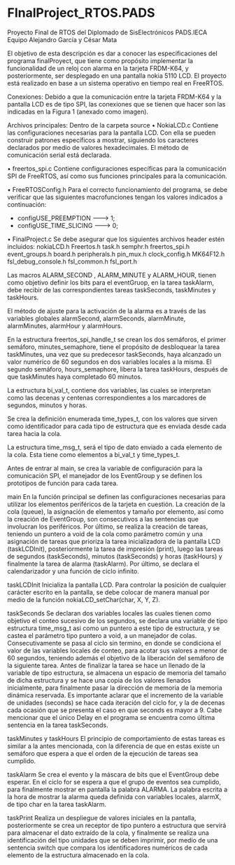 # FInalProject_RTOS.PADS
Proyecto Final de RTOS del Diplomado de SisElectrónicos PADS.IECA Equipo Alejandro García y César Mata

El objetivo de esta descripción es dar a conocer las especificaciones del programa finalProyect, que tiene como propósito implementar la funcionalidad de un reloj con alarma en la tarjeta FRDM-K64, y posteriormente, ser desplegado en una pantalla nokia 5110 LCD. El proyecto está realizado en base a un sistema operativo en tiempo real en FreeRTOS. 

Conexiones:
Debido a que la comunicación entre la tarjeta FRDM-K64 y la pantalla LCD es de tipo SPI, las conexiones que se tienen que hacer son las indicadas en la Figura 1 (anexado como imagen).


Archivos principales:
Dentro de la carpeta source 
•	NokiaLCD.c
Contiene las configuraciones necesarias para la pantalla LCD. Con ella se pueden construir patrones específicos a mostrar, siguiendo los caracteres declarados por medio de valores hexadecimales. El método de comunicación serial está declarada.

•	freertos_spi.c
Contiene configuraciones específicas para la comunicación SPI de FreeRTOS, así como sus funciones principales para la comunicación.

•	FreeRTOSConfig.h
Para el correcto funcionamiento del programa, se debe verificar que las siguientes macrofunciones tengan los valores indicados a continuación:
  - configUSE_PREEMPTION  ---> 1;
  - configUSE_TIME_SLICING ---> 0;
  
•	FinalProject.c
Se debe asegurar que los siguientes archivos header estén incluidos:
nokiaLCD.h
Freertos.h
task.h
semphr.h
freertos_spi.h
event_groups.h
board.h
peripherals.h
pin_mux.h
clock_config.h
MK64F12.h
fsl_debug_console.h
fsl_common.h
fsl_port.h

Las macros  ALARM_SECOND , ALARM_MINUTE  y ALARM_HOUR, tienen como objetivo definir los bits para el eventGruop, en la tarea taskAlarm, debe recibir de las correspondientes tareas taskSeconds, taskMinutes y taskHours.

El método de ajuste para la activación de la alarma es a través de las variables globales alarmSecond, alarmSeconds, alarmMinute, alarmMinutes, alarmHour y alarmHours.

En la estructura freertos_spi_handle_t se crean los dos semáforos, el primer semáforo, minutes_semaphore, tiene el propósito de desbloquear la tarea  taskMinutes, una vez que su predecesor taskSeconds, haya alcanzado un valor numérico de 60 segundos en dos variables locales a la misma. El segundo semáforo, hours_semaphore, libera la tarea taskHours, después de que taskMinutes haya completado 60 minutos. 

La estructura bi_val_t, contiene dos variables, las cuales se interpretan como las decenas y centenas correspondientes a los marcadores de segundos, minutos y horas.

Se crea la definición enumerada time_types_t, con los valores que sirven como identificador para cada tipo de estructura que es enviada desde cada tarea hacia la cola.

La estructura time_msg_t, será el tipo de dato enviado a cada elemento de la cola. Esta tiene como elementos a bi_val_t y time_types_t. 

Antes de entrar al main, se crea la variable de configuración para la comunicación SPI, el manejador de los EventGroup y se definen los prototipos de función para cada tarea.

main
En la función principal se definen las configuraciones necesarias para utilizar los elementos periféricos de la tarjeta en cuestión. La creación de la cola (queue), la asignación de elementos y tamaño por elemento, así como la creación de EventGroup, son consecutivos a las sentencias que involucran los periféricos. Por último, se realiza la creación de tareas, teniendo un puntero a void de la cola como parámetro común y una asignación de tareas que prioriza la tarea inicializadora de la pantalla LCD (taskLCDInit), posteriormente la tarea de impresión (print), luego las tareas de segundos (taskSeconds), minutos (taskSeconds) y horas (taskHours) y finalmente la tarea de alarma (taskAlarm). Por último, se declara el calendarizador y una función de ciclo infinito.


taskLCDInit
Inicializa la pantalla LCD. Para controlar la posición de cualquier carácter escrito en la pantalla, se debe colocar de manera manual por medio de la función nokiaLCD_setChar(char, X, Y, Z).

taskSeconds
Se declaran dos variables locales las cuales tienen como objetivo el conteo sucesivo de los segundos, se declara una variable de tipo estructura time_msg_t asi como un puntero a este tipo de estructura, y se castea el parámetro tipo puntero a void, a un manejador de colas. Consecutivamente se pasa al ciclo sin termino, en donde se condiciona el valor de las variables locales de conteo, para acotar sus valores a menor de 60 segundos, teniendo además el objetivo de la liberación del semáforo de la siguiente tarea. Antes de finalizar la tarea se hace un llenado de la variable de tipo estructura, se almacena un espacio de memoria del tamaño de dicha estructura y se hace una copia de los valores llenados inicialmente, para finalmente pasar la dirección de memoria de la memoria dinámica reservada. Es importante aclarar que el incremento de la variable de unidades (seconds) se hace cada iteración del ciclo for, y la de decenas cada ocasión que se presenta el caso en que seconds es mayor a 9. Cabe mencionar que el único Delay en el programa se encuentra como última sentencia en la tarea taskSeconds.

taskMinutes y taskHours
El principio de comportamiento de estas tareas es similar a la antes mencionada, con la diferencia de que en estas existe un semáforo que espera a que el orden de la ejecución de tareas sea cumplido.  

taskAlarm
Se crea el evento y la máscara de bits que el EventGroup debe esperar. En el ciclo for se espera a que el grupo de eventos sea cumplido, para finalmente mostrar en pantalla la palabra ALARMA. La palabra escrita a la hora de mostrar la alarma queda definida con variables locales, alarmX, de tipo char en la tarea taskAlarm.

taskPrint
Realiza un despliegue de valores iniciales en la pantalla, posteriormente se crea un receptor de tipo puntero a estructura que servirá para almacenar el dato extraído de la cola, y finalmente se realiza una identificación del tipo unidades que se deben imprimir, por medio de una sentencia switch que compara los identificadores numéricos de cada elemento de la estructura almacenado en la cola.
